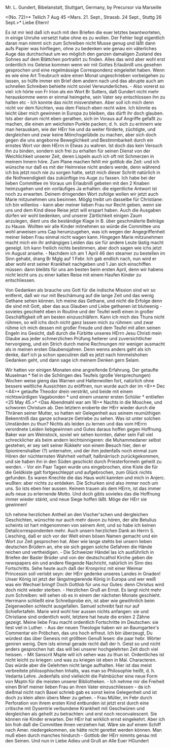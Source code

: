 Mr. L. Gundert, Bibelanstalt, Stuttgart, Germany, by Precursor via Marseille

<(No. 72)>* Tellich 7 Aug 45
 <Mars. 21. Sept., Strassb. 24 Sept., Stuttg 26 Sept.>*
Liebe Eltern!

Es ist mir leid daß ich euch mit den Briefen die euer letztes beantworteten, in einige Unruhe versetzt habe ohne es zu wollen. Der Fehler liegt eigentlich daran man nimmt sich zum Schreiben nicht Musse genug und läßt dann aufs Papier was hinfliegen, ohne zu bedenken wie genau ein väterliches Auge das durchschaut um wo möglich den ganzen damaligen Zustand des Sohnes auf dem Blättchen portraitirt zu finden. Alles das wird aber wohl erst ordentlich ins Geleise kommen wenn wir mit Gottes Erlaubniß uns gesehen gesprochen und eine regelmässige Correspondenz eingeleitet haben. Wenn es wie eine Art Treubruch wäre einen Monat ungeschrieben vorbeigehen zu lassen, so hülfe immer ein Brief dem andern nach und das abrupte auch am schnellen Schreiben behielte nicht soviel Verwunderliches. - Also vorerst so viel: ich hörte von Fr Irion als ein Wort Br Sutters, daß Gundert nicht mehr herauskomme wenn er einmal heimgehe, sein Vater sey entschlossen ihn zu halten etc - Ich konnte das nicht misverstehen. Aber soll ich mich denn nicht vor dem fürchten, was dem Fleisch eben recht wäre. Ich könnte es leicht über mich gewinnen in Europa zu bleiben, das dürft ihr doch glauben. Ists aber darum nicht eben gerathen, sich im Voraus auf Angriffe gefaßt zu machen, die einen am weichsten Punkte packen; d. h. sich zu erinnern wie man herauskam, wie der HErr hie und da weiter förderte, züchtigte, und dergleichen und zwar keine Mönchsgelübde zu machen, aber sich doch gegen die uns angeborne Beweglichkeit und Bestimmbarkeit durch ein ernstes Wort vor dem HErrn in Etwas zu wahren. Ist doch das kein Versuch Ihn zu binden, sondern sich frei zu erhalten für seinen Dienst von der Weichlichkeit unserer Zeit, deren Lispeln auch ich oft mit Schmerzen in meinem Innern höre. Zum Plane machen fehlt mir gottlob die Zeit: und ich wünsche nur daß es mit der Heimreise nicht anders werde, denn während ich bis jetzt noch nie zu sorgen hatte, setzt mich dieser Schritt natürlich in die Nothwendigkeit das zukünftige ins Auge zu fassen. Ich habe bei der lieben Committee im Voraus um Erlaubniß gebeten mit den 2 Knaben heimzugehen und ein vorläufiges Ja erhalten: die eigentliche Antwort ist noch zu erwarten. Deinem dringenden Wort zufolge wollen wir jetzt auch Marie mitzunehmen uns besinnen. Möglg treibt um dasselbe für Christiane: ich bin willenlos - kann aber meiner lieben Frau nur Recht geben, wenn sie uns und dem Kind diese Reise jetzt will erspart haben. Auch die Ausgaben dürfen wir wohl bedenken, und unserer Zärtlichkeit einigen Zaum anzulegen, dient uns die beständige Klage in B. über geschmälerte Beiträge zu Hause. Wollten wir alle Kinder mitnehmen so würde die Committee uns wohl anweisen ums Cap herumzugehen, was ich wegen der Angegriffenheit meiner lieben Frau einmal nicht wagen kann. Hingegen Marie mitzunehmen macht mich ein ihr anhängiges Leiden das sie für andere Leute lästig macht geneigt. Ich kann freilich nichts bestimmen, aber doch sagen wie ichs jetzt im August ansehe. - Nachdem ich am 1 April 46 den steamer zu bestellen im Sinn gehabt, drang Br Mglg auf 1 Febr. Ich gab endlich nach, nun wird er aber wohl erst seiner Krankheit nachgeben und 1 Jan sich einschiffen müssen: dann bleibts für uns am besten beim ersten April, denn wir habens nicht leicht uns zu einer kalten Reise mit einem Haufen Kinder zu entschliessen.

Von Gedanken als brauche uns Gott für die indische Mission sind wir so entfernt, daß wir nur mit Beschämung auf die lange Zeit und das wenig Gethane sehen können. Ich meine das Gethane, und nicht die Erfolge denn die sind mit Gott, aber das aus Glauben und Liebe gethanen ist blutwenig - sovieles geschieht eben in Routine und der Teufel weiß einen in großer Geschäftigkeit oft am besten einzuschläfern. Kann ich mich des Thuns nicht rühmen, so will ichs doch nicht ganz lassen mich zu rühmen: und zwar rühme ich mich dessen mit großer Freude und dem Teufel mit allen seinen Engeln ins Gesicht, daß durch die Fürbitte unseres HErrn Jesu Christi mein Glaube aus jeder schmerzlichen Prüfung heiterer und zuversichtlicher hervorgieng, und ein Strich durch meine Rechnungen mir weniger ausmacht als in meinen ersten Glaubensjahren. Denn wenns anders geht als ich denke, darf ich ja schon speculiren daß es jetzt nach himmelshohen Gedanken geht, und dann sage ich meinem Denken gern Selam.

Wir hatten vor einigen Monaten eine angreifende Erfahrung. Der getaufte Muselman <Bakr>* fiel in die Schlingen des Teufels (große Versprechungen) Wochen weise gieng das Warnen und Haltenwollen fort, natürlich ohne bessere weltliche Aussichten zu eröffnen, nun wurde auch der im <8>* Dec <44>* getaufte Theodor drein verstrikt, und beide mit einem nichtswürdigen Vagabonden <Muttoren>* und einem unserer ersten Schüler <Theophil>* entliefen <25 May 45.>* <Das Abendmahl war am 18>* Nachts in die Moschee, und schworen Christum ab. Den letztern eroberte der HErr wieder durch die Thränen seiner Mutter, so hatten wir Gelegenheit aus seinem reumüthigen Bekenntniß das ganze schwarze Getriebe zu sehen. Was ist unter solchen Umständen zu thun? Nichts als leiden zu lernen und das vom HErrn verordnete Leiden liebgewinnen und Gutes daraus hoffen gegen Hoffnung. Baker war am Weinstock, soviel wir sehen konnten, daher sein Fall viel schrecklicher als beim andern leichtsinnigeren: die Muhammedaner selbst gestehen, er sey seit seiner Rükkehr von einem Besuch hier, den er Spionirenshalber (?) unternahm, und der ihm jedenfalls noch einmal zum Hören der nüchternsten Wahrheit verhalf, halbnärrisch zurückgekommen, und sie haben ihn in den Süden geschickt durch Priesterformeln geheilt zu werden. - Vor ein Paar Tagen wurde uns eingebrochen, eine Kiste die für die Geldkiste galt fortgeschleppt und aufgebrochen, zum Glück nichts gefunden. Es waren Knechte die das Haus wohl kannten und mich in Anjerc. wußten: aber nichts zu entdeken. Die Schurken sind also immer noch um uns. So ists eben hier aussen. Keinem trauen als dem HErrn, ist das immer aufs neue zu erlernende Motto. Und doch gibts sovieles das die Hoffnung immer wieder stärkt, und neue Siege hoffen läßt. Möge der HErr sie gewinnen!

Ich nehme herzlichen Antheil an den Vischer'schen und dergleichen Geschichten, wünschte nur auch mehr davon zu hören, der alte Betulius scheints ist hart mitgenommen von seinem Amt, und so habe ich keinen Detailcorrespondenten mehr. Auch unsern herzlichen Dank an Herrn S. Liesching, daß er sich vor der Welt einen bösen Namen gemacht und ein Wort zur Zeit gesprochen hat. Aber wie lange stehts bei unsern lieben deutschen Brüdern an, ehe sie sich gegen solche Gefahren die Hände reichen und vertheidigen. - Die Schweizer Händel las ich ausführlich in Briefen der Basler Brüder und von der deutschcathol Kirche geben die newspapers ein und andere fliegende Nachricht, natürlich im Sinn des Fortschritts. Sehe heute auch daß der Kronprinz mit einer Weimar Princessin soll verlobt seyn: der HErr gedenke unseres Landes in Gnaden! Unser König ist jetzt der längstregierende König in Europa und wer weiß was ein Wechsel bringt! Doch Gottlob für uns nur Gutes: denn Christus wird doch nicht wieder sterben. - Herzlichen Gruß an Ernst. Es langt nicht mehr zum Schreiben: will sehen ob es in einem der nächsten Monate geschieht. Herrmann schließt eine Schreibprobe ein, ist aber wie gewöhnlich beim Zeigenwollen schlecht ausgefallen. Samuel schreibt fast nur auf Schiefertafeln. Marie wird wohl hier aussen nichts anfangen: sie und Christiane sind ordentlich wohl, letztere hat heute die ersten 2 Zähne gezeigt. Meine liebe Frau macht ordentlich Fortschritte im Deutschen: sie liest viel in Luther. - Aus der neuen Theologie haben wir an Baumgarten's Commentar ein Pröbchen, das uns hoch erfreut. Ich bin überzeugt, Du würdest das über Genesis mit größtem Genuß lesen: die paar hebr. Wörter geniren wenig. Dem ists einmal gerade recht daß der h. Geist so und nicht anders gesprochen hat: das will bei unserer hochgelehrten Zeit doch viel heissen. - Mit Sanscrit Mspte will ich sehen was zu thun ist. Ordentliches ist nicht leicht zu kriegen: und was zu kriegen ist eben in Mal. Characteren. Das würde aber die Gelehrten nicht lange aufhalten. Hier ist das meist verbreitete philosophischen Inhalts, was man so Philosophie heißt, d. h. Vedanta Lehre. Jedenfalls sind vielleicht die Palmbücher eine neue Form von Msptn für die meisten unserer Bibliotheken. - Ich nehme mir die Freiheit einen Brief meiner lieben Frau an ihren Vater einzuschliessen - da ich dießmal nicht nach Basel schrieb gab es sonst keine Gelegenheit und ist doch zu klein allein übers Meer zu gehen. - Frau Müller, im Febr durch Perforation von ihrem ersten Kind entbunden ist jetzt erst durch eine critische mit Dysentrie verbundene Krankheit mit Geschwüren und dergleichen als geheilt zu betrachten: und erst noch reconvalescent. Sie können nie Kinder erwarten. Der HErr hat wirklich ernst eingekehrt. Aber ich bin froh daß die Committee ihnen verziehen hat. Wäre sie auf einem Schiff nach Amer. niedergekommen, sie hätte nicht gerettet werden können. Man muß eben durch manches hindurch - Gottlob der HErr nimmts genau mit den Seinen. 
Und nun in Liebe Adieu und Gruß an Alle
 Euer HGundert

